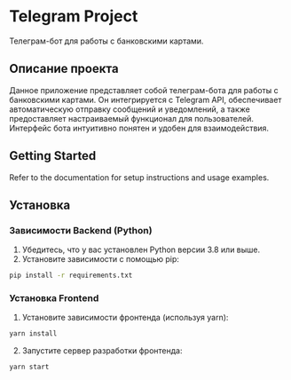 # Telegram Project

Телеграм-бот для работы с банковскими картами.

## Описание проекта

Данное приложение представляет собой телеграм-бота для работы с банковскими картами. Он интегрируется с Telegram API, обеспечивает автоматическую отправку сообщений и уведомлений, а также предоставляет настраиваемый функционал для пользователей. Интерфейс бота интуитивно понятен и удобен для взаимодействия.

## Getting Started

Refer to the documentation for setup instructions and usage examples.

## Установка

### Зависимости Backend (Python)

1. Убедитесь, что у вас установлен Python версии 3.8 или выше.
2. Установите зависимости с помощью pip:

  ```bash
  pip install -r requirements.txt
  ```

### Установка Frontend

1. Установите зависимости фронтенда (используя yarn):

  ```bash
  yarn install
  ```

2. Запустите сервер разработки фронтенда:

  ```bash
  yarn start
  ```
